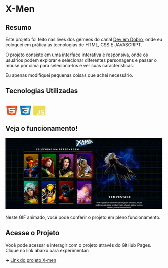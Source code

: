 # X-Men

## Resumo
Este projeto foi feito nas lives dos gêmeos do canal [Dev em Dobro](https://www.instagram.com/devemdobro/), onde eu coloquei em prática as tecnologias de HTML, CSS E JAVASCRIPT.

O projeto consiste em uma interface interativa e responsiva, onde os usuários podem explorar e selecionar diferentes personagens e passar o mouse por cima para seleciona-los e ver suas características.

Eu apenas modifiquei pequenas coisas que achei necessário.

## Tecnologias Utilizadas
<div style="display: inline_block"><br>
  <img align="center" alt="HTML" height="30" width="40" src="https://raw.githubusercontent.com/devicons/devicon/master/icons/html5/html5-original.svg">
  <img align="center" alt="CSS" height="30" width="40" src="https://raw.githubusercontent.com/devicons/devicon/master/icons/css3/css3-original.svg">
  <img align="center" alt="Js" height="30" width="40" src="https://raw.githubusercontent.com/devicons/devicon/master/icons/javascript/javascript-plain.svg">
</div>

## Veja o funcionamento!
<img src="./src/private/gif.gif" alt="Gif mostrando o funcionamento" width="500">

Neste GIF animado, você pode conferir o projeto em pleno funcionamento.

## Acesse o Projeto
Você pode acessar e interagir com o projeto através do GitHub Pages. Clique no link abaixo para experimentar:

➜ [Link do projeto X-men](https://ezequiel-lee.github.io/x-men/)

